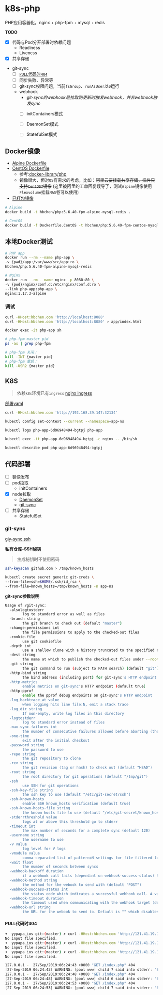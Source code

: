 # k8s-php
PHP应用容器化，nginx + php-fpm + mysql + redis

**TODO**
- [x] 代码与Pod分开部署时依赖问题
    - Readiness
    - Liveness
- [x] 共享存储
- git-sync
	- [ ] [`PULL`代码时`404`](#PULL代码时404)
    - [ ] 同步失败、异常等
    - [ ] git-sync权限问题，当前`fsGroup`、`runAsUser`以`0`运行
    - webhook
        - *git-sync的webhook是拉取到更新时触发webhook，并非webhook触发sync*
        - [ ] initContainers模式
        - [ ] DaemonSet模式
        - [ ] StatefulSet模式
 

## Docker镜像

- [Alpine Dockerfile](/Dockerfile)
- [CentOS Dockerfile](/Dockerfile.CentOS)
    - 参考:[docker-library/php](https://github.com/docker-library/php)
    - 镜像很大，但对`OS`有需求的考虑，比如：~~阿里云要挂载共享存储，插件只支持`CentOS7`镜像~~
    (这里被阿里的工单回复误导了，测试`Alpine`镜像使用`Flexvolume`挂载`NAS`卷可以使用)
- [已打包镜像](https://hub.docker.com/r/hbchen/php)

```bash
# Alpine
docker build -t hbchen/php:5.6.40-fpm-alpine-mysql-redis .

# CentOS
docker build -f Dockerfile.CentOS -t hbchen/php:5.6.40-fpm-centos-mysql-redis .
```

## 本地Docker测试

```bash
# PHP app
docker run --rm --name php-app \
-v {pwd}/app:/var/www/src/app:ro \
hbchen/php:5.6.40-fpm-alpine-mysql-redis

# Nginx
docker run --rm --name nginx -p 8080:80 \
-v {pwd}/nginx/conf.d:/etc/nginx/conf.d:ro \
--link php-app:php-app \
nginx:1.17.3-alpine
```

### 调试
```bash
curl -HHost:hbchen.com 'http://localhost:8080'
curl -HHost:hbchen.com 'http://localhost:8080' > app/index.html

docker exec -it php-app sh

# php-fpm master pid
ps -ax | grep php-fpm

# php-fpm 关闭：
kill -INT {master pid}
# php-fpm 重启：
kill -USR2 {master pid}
```

## K8S

> 依赖`k8s`环境已有`ingress` [nginx ingress](https://github.com/nginxinc/kubernetes-ingress)

[部署yaml](/k8s)

```bash
curl -HHost:hbchen.com 'http://192.168.39.147:32134'

kubectl config set-context --current --namespace=app-ns

kubectl logs php-app-6d96948494-bgtpj php-app

kubectl exec -it php-app-6d96948494-bgtpj -c nginx -- /bin/sh

kubectl describe pod php-app-6d96948494-bgtpj

```

## 代码部署
 
- [ ] 镜像发布
- [ ] pod拉取
    - initContainers
- [x] node拉取
    - [DaemonSet](/k8s/git-sync-daemonset.yaml)
    - [git-sync](#git-sync)
- [ ] 共享存储
    - StatefulSet

### git-sync

[giy-sync ssh](https://github.com/kubernetes/git-sync/blob/master/docs/ssh.md)

**私有仓库-SSH秘钥**
> 生成秘钥时不使用密码
```bash
ssh-keyscan github.com > /tmp/known_hosts

kubectl create secret generic git-creds \
--from-file=ssh=$HOME/.ssh/id_rsa \
--from-file=known_hosts=/tmp/known_hosts -n app-ns
```

**git-sync参数说明**
```bash
Usage of /git-sync:
  -alsologtostderr
    	log to standard error as well as files
  -branch string
    	the git branch to check out (default "master")
  -change-permissions int
    	the file permissions to apply to the checked-out files
  -cookie-file
    	use git cookiefile
  -depth int
    	use a shallow clone with a history truncated to the specified number of commits
  -dest string
    	the name at which to publish the checked-out files under --root (defaults to leaf dir of --repo)
  -git string
    	the git command to run (subject to PATH search) (default "git")
  -http-bind string
    	the bind address (including port) for git-sync's HTTP endpoint
  -http-metrics
    	enable metrics on git-sync's HTTP endpoint (default true)
  -http-pprof
    	enable the pprof debug endpoints on git-sync's HTTP endpoint
  -log_backtrace_at value
    	when logging hits line file:N, emit a stack trace
  -log_dir string
    	If non-empty, write log files in this directory
  -logtostderr
    	log to standard error instead of files
  -max-sync-failures int
    	the number of consecutive failures allowed before aborting (the first pull must succeed, -1 disables aborting for any number of failures after the initial sync)
  -one-time
    	exit after the initial checkout
  -password string
    	the password to use
  -repo string
    	the git repository to clone
  -rev string
    	the git revision (tag or hash) to check out (default "HEAD")
  -root string
    	the root directory for git operations (default "/tmp/git")
  -ssh
    	use SSH for git operations
  -ssh-key-file string
    	the ssh key to use (default "/etc/git-secret/ssh")
  -ssh-known-hosts
    	enable SSH known_hosts verification (default true)
  -ssh-known-hosts-file string
    	the known hosts file to use (default "/etc/git-secret/known_hosts")
  -stderrthreshold value
    	logs at or above this threshold go to stderr
  -timeout int
    	the max number of seconds for a complete sync (default 120)
  -username string
    	the username to use
  -v value
    	log level for V logs
  -vmodule value
    	comma-separated list of pattern=N settings for file-filtered logging
  -wait float
    	the number of seconds between syncs
  -webhook-backoff duration
    	if a webhook call fails (dependant on webhook-success-status) this defines how much time to wait before retrying the call (default 3s)
  -webhook-method string
    	the method for the webook to send with (default "POST")
  -webhook-success-status int
    	the status code which indicates a successful webhook call. A value of -1 disables success checks to make webhooks fire-and-forget (default 200)
  -webhook-timeout duration
    	the timeout used when communicating with the webhook target (default 1s)
  -webhook-url string
    	the URL for the webook to send to. Default is "" which disables the webook.
```

#### PULL代码时404
```bash
➜  yypapa_ios git:(master) ✗ curl -HHost:hbchen.com 'http://121.41.19.167'
No input file specified.
➜  yypapa_ios git:(master) ✗ curl -HHost:hbchen.com 'http://121.41.19.167'
No input file specified.
➜  yypapa_ios git:(master) ✗ curl -HHost:hbchen.com 'http://121.41.19.167'
No input file specified.
```

```bash
127.0.0.1 -  27/Sep/2019:06:24:43 +0000 "GET /index.php" 404
[27-Sep-2019 06:24:43] WARNING: [pool www] child 7 said into stderr: "ERROR: Unable to open primary script: /var/www/src/k8s-php/app/index.php (No such file or directory)"
127.0.0.1 -  27/Sep/2019:06:24:48 +0000 "GET /index.php" 404
[27-Sep-2019 06:24:48] WARNING: [pool www] child 6 said into stderr: "ERROR: Unable to open primary script: /var/www/src/k8s-php/app/index.php (No such file or directory)"
127.0.0.1 -  27/Sep/2019:06:24:53 +0000 "GET /index.php" 404
[27-Sep-2019 06:24:53] WARNING: [pool www] child 7 said into stderr: "ERROR: Unable to open primary script: /var/www/src/k8s-php/app/index.php (No such file or directory)"
```